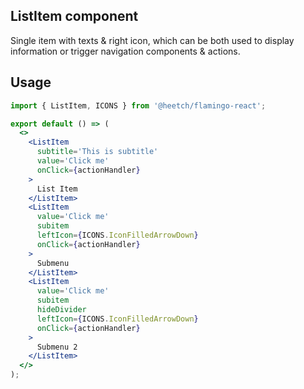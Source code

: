 ## ListItem component

Single item with texts & right icon, which can be both used to display information or trigger navigation components & actions.

## Usage

```jsx
import { ListItem, ICONS } from '@heetch/flamingo-react';

export default () => (
  <>
    <ListItem
      subtitle='This is subtitle'
      value='Click me'
      onClick={actionHandler}
    >
      List Item
    </ListItem>
    <ListItem
      value='Click me'
      subitem
      leftIcon={ICONS.IconFilledArrowDown}
      onClick={actionHandler}
    >
      Submenu
    </ListItem>
    <ListItem
      value='Click me'
      subitem
      hideDivider
      leftIcon={ICONS.IconFilledArrowDown}
      onClick={actionHandler}
    >
      Submenu 2
    </ListItem>
  </>
);
```
